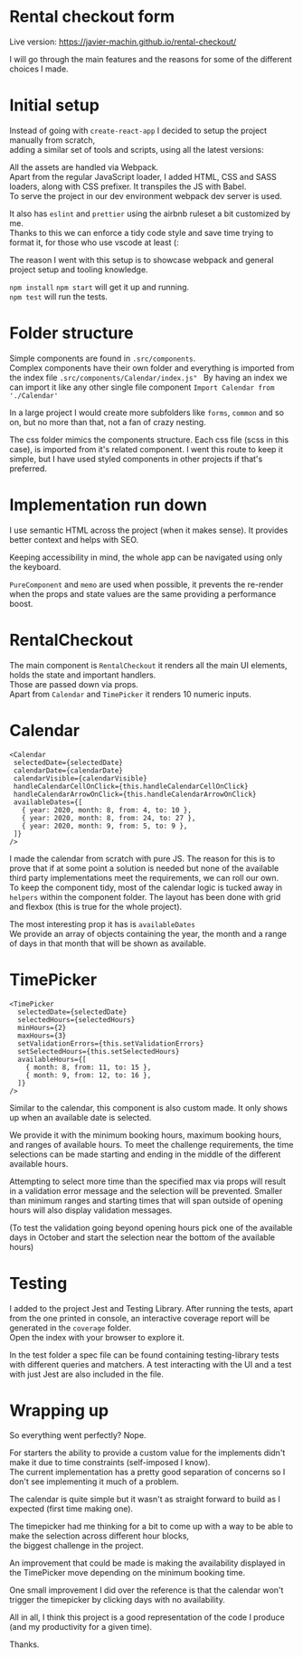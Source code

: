 # Rental checkout form

Live version: https://javier-machin.github.io/rental-checkout/

I will go through the main features and the reasons for some of the different choices I made.

# Initial setup

Instead of going with `create-react-app` I decided to setup the project manually from scratch,   
adding a similar set of tools and scripts, using all the latest versions:  

All the assets are handled via Webpack.  
Apart from the regular JavaScript loader, I added HTML, CSS and SASS loaders, along with CSS prefixer.
It transpiles the JS with Babel.   
To serve the project in our dev environment webpack dev server is used.  

It also has `eslint` and `prettier` using the airbnb ruleset a bit customized by me.  
Thanks to this we can enforce a tidy code style and save time trying to format it, for those who use vscode at least (:  

The reason I went with this setup is to showcase webpack and general project setup and tooling knowledge.

`npm install` `npm start` will get it up and running.  
`npm test` will run the tests.

# Folder structure

Simple components are found in `.src/components`.  
Complex components have their own folder and everything is imported from the index file `.src/components/Calendar/index.js" ` 
By having an index we can import it like any other single file component `Import Calendar from './Calendar'`  

In a large project I would create more subfolders like `forms`, `common` and so on, but no more than that, not a fan of crazy nesting.

The css folder mimics the components structure.
Each css file (scss in this case), is imported from it's related component. 
I went this route to keep it simple, but I have used styled components in other projects if that's preferred.

# Implementation run down

I use semantic HTML across the project (when it makes sense). It provides better context and helps with SEO.

Keeping accessibility in mind, the whole app can be navigated using only the keyboard.

`PureComponent` and `memo` are used when possible, it prevents the re-render when the props and state values are the same providing a performance boost.

# RentalCheckout

The main component is `RentalCheckout` it renders all the main UI elements, holds the state and important handlers.   
Those are passed down via props.  
Apart from `Calendar` and `TimePicker` it renders 10 numeric inputs.  

# Calendar

 ```
<Calendar
  selectedDate={selectedDate}
  calendarDate={calendarDate}
  calendarVisible={calendarVisible}
  handleCalendarCellOnClick={this.handleCalendarCellOnClick}
  handleCalendarArrowOnClick={this.handleCalendarArrowOnClick}
  availableDates={[
    { year: 2020, month: 8, from: 4, to: 10 },
    { year: 2020, month: 8, from: 24, to: 27 },
    { year: 2020, month: 9, from: 5, to: 9 },
  ]}
/>
```

I made the calendar from scratch with pure JS.
The reason for this is to prove that if at some point a solution is needed but none of the available third party implementations meet the requirements, we can roll our own.  
To keep the component tidy, most of the calendar logic is tucked away in `helpers` within the component folder.
The layout has been done with grid and flexbox (this is true for the whole project).

The most interesting prop it has is `availableDates`  
We provide an array of objects containing the year, the month and a range of days in that month that will be shown as available.

# TimePicker

```
<TimePicker
  selectedDate={selectedDate}
  selectedHours={selectedHours}
  minHours={2}
  maxHours={3}
  setValidationErrors={this.setValidationErrors}
  setSelectedHours={this.setSelectedHours}
  availableHours={[
    { month: 8, from: 11, to: 15 },
    { month: 9, from: 12, to: 16 },
  ]}
/>
```

Similar to the calendar, this component is also custom made. It only shows up when an available date is selected.  

We provide it with the minimum booking hours, maximum booking hours, and ranges of available hours.
To meet the challenge requirements, the time selections can be made starting and ending in the middle of the different available hours.

Attempting to select more time than the specified max via props will result in a validation error message and the selection will be prevented.
Smaller than minimum ranges and starting times that will span outside of opening hours will also display validation messages.

(To test the validation going beyond opening hours pick one of the available days in October and start the selection near the bottom of the available hours)

# Testing

I added to the project Jest and Testing Library.
After running the tests, apart from the one printed in console, an interactive coverage report will be generated in the `coverage` folder.  
Open the index with your browser to explore it.

In the test folder a spec file can be found containing testing-library tests with different queries and matchers.
A test interacting with the UI and a test with just Jest are also included in the file.

# Wrapping up

So everything went perfectly? Nope.  

For starters the ability to provide a custom value for the implements didn't make it due to time constraints (self-imposed I know).  
The current implementation has a pretty good separation of concerns so I don't see implementing it much of a problem. 
 
The calendar is quite simple but it wasn't as straight forward to build as I expected (first time making one).

The timepicker had me thinking for a bit to come up with a way to be able to make the selection across different hour blocks,  
the biggest challenge in the project.

An improvement that could be made is making the availability displayed in the TimePicker move depending on the minimum booking time.

One small improvement I did over the reference is that the calendar won't trigger the timepicker by clicking days with no availability.

All in all, I think this project is a good representation of the code I produce (and my productivity for a given time).

Thanks.
